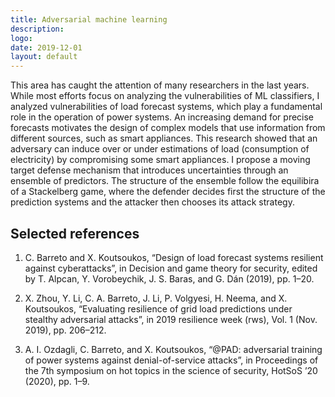 ```yaml
---
title: Adversarial machine learning
description: 
logo: 
date: 2019-12-01
layout: default
---
```



This area has caught the attention of many researchers in the last years. While most
efforts focus on analyzing the vulnerabilities of ML classifiers, I analyzed vulnerabilities of
load forecast systems, which play a fundamental role in the operation of power systems.
An increasing demand for precise forecasts motivates the design of complex models that
use information from different sources, such as smart appliances. This research showed that
an adversary can induce over or under estimations of load (consumption of electricity) by
compromising some smart appliances. I propose a moving target defense mechanism that
introduces uncertainties through an ensemble of predictors. The structure of the ensemble
follow the equilibira of a Stackelberg game, where the defender decides first the structure of
the prediction systems and the attacker then chooses its attack strategy.


## Selected references

1. C. Barreto and X. Koutsoukos, “Design of load forecast systems resilient against cyberattacks”, in Decision and game theory for security, edited by T. Alpcan, Y. Vorobeychik,
J. S. Baras, and G. Dán (2019), pp. 1–20.

2. X. Zhou, Y. Li, C. A. Barreto, J. Li, P. Volgyesi, H. Neema, and X. Koutsoukos, “Evaluating
resilience of grid load predictions under stealthy adversarial attacks”, in 2019 resilience week
(rws), Vol. 1 (Nov. 2019), pp. 206–212.

3. A. I. Ozdagli, C. Barreto, and X. Koutsoukos, “@PAD: adversarial training of power systems
against denial-of-service attacks”, in Proceedings of the 7th symposium on hot topics in
the science of security, HotSoS ’20 (2020), pp. 1–9.

